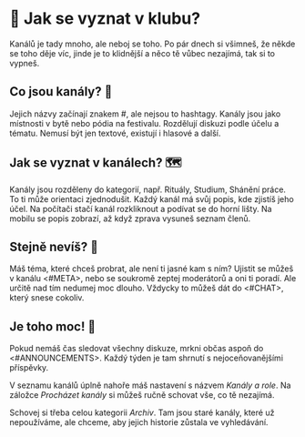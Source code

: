 # 🧭 Jak se vyznat v klubu?
Kanálů je tady mnoho, ale neboj se toho. Po pár dnech si všimneš, že někde se toho děje víc, jinde je to klidnější a něco tě vůbec nezajímá, tak si to vypneš.

## Co jsou kanály? 💬
Jejich názvy začínají znakem #, ale nejsou to hashtagy. Kanály jsou jako místnosti v bytě nebo pódia na festivalu. Rozdělují diskuzi podle účelu a tématu. Nemusí být jen textové, existují i hlasové a další.

## Jak se vyznat v kanálech? 🗺
Kanály jsou rozděleny do kategorií, např. Rituály, Studium, Shánění práce. To ti může orientaci zjednodušit. Každý kanál má svůj popis, kde zjistíš jeho účel. Na počítači stačí kanál rozkliknout a podívat se do horní lišty. Na mobilu se popis zobrazí, až když zprava vysuneš seznam členů.

## Stejně nevíš? 🤔
Máš téma, které chceš probrat, ale není ti jasné kam s ním? Ujistit se můžeš v kanálu <#META>, nebo se soukromě zeptej moderátorů a oni ti poradí. Ale určitě nad tím nedumej moc dlouho. Vždycky to můžeš dát do <#CHAT>, který snese cokoliv.

## Je toho moc! 🙈
Pokud nemáš čas sledovat všechny diskuze, mrkni občas aspoň do <#ANNOUNCEMENTS>. Každý týden je tam shrnutí s nejoceňovanějšími příspěvky.

V seznamu kanálů úplně nahoře máš nastavení s názvem _Kanály a role_. Na záložce _Procházet kanály_ si můžeš ručně schovat vše, co tě nezajímá.

Schovej si třeba celou kategorii _Archiv_. Tam jsou staré kanály, které už nepoužíváme, ale chceme, aby jejich historie zůstala ve vyhledávání.
